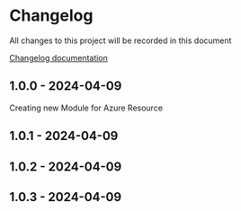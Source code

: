 # Changelog

All changes to this project will be recorded in this document

[Changelog documentation](https://keepachangelog.com/en/1.0.0/)

## 1.0.0 - 2024-04-09

Creating new Module for Azure Resource

## 1.0.1 - 2024-04-09

## 1.0.2 - 2024-04-09
## 1.0.3 - 2024-04-09